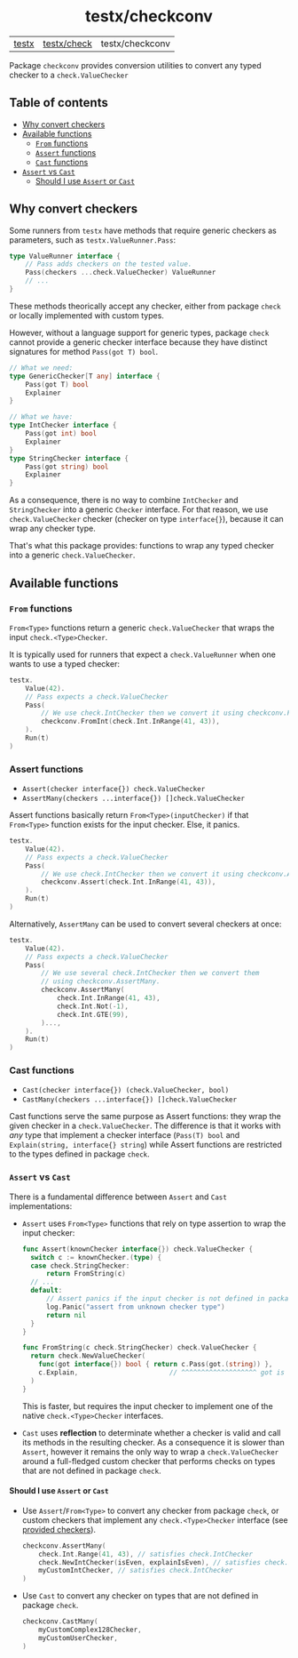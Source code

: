 <h1 align="center">testx/checkconv</h1>
<table align="center">
  <tr>
    <td><a href="../README.md">testx</a></td>
    <td><a href="../check/README.md">testx/check</a></td>
    <td>testx/checkconv</td>
  </tr>
</table>

Package `checkconv` provides conversion utilities to convert any typed checker to a `check.ValueChecker`

## Table of contents

- [Why convert checkers](#why-convert-checkers)
- [Available functions](#from-functions)
  - [`From` functions](#from-functions)
  - [`Assert` functions](#assert-functions)
  - [`Cast` functions](#cast-functions)
- [`Assert` vs `Cast`](#assert-vs-cast)
  - [Should I use `Assert` or `Cast`](#should-i-use-assert-or-cast)

## Why convert checkers

Some runners from `testx` have methods that require generic checkers as parameters,
such as `testx.ValueRunner.Pass`:

```go
type ValueRunner interface {
    // Pass adds checkers on the tested value.
    Pass(checkers ...check.ValueChecker) ValueRunner
    // ...
}
```

These methods theorically accept any checker, either from package `check`
or locally implemented with custom types.

However, without a language support for generic types,
package `check` cannot provide a generic checker interface because
they have distinct signatures for method `Pass(got T) bool`.

```go
// What we need:
type GenericChecker[T any] interface {
    Pass(got T) bool
    Explainer
}

// What we have:
type IntChecker interface {
    Pass(got int) bool
    Explainer
}
type StringChecker interface {
    Pass(got string) bool
    Explainer
}
```

As a consequence, there is no way to combine `IntChecker` and `StringChecker`
into a generic `Checker` interface.
For that reason, we use `check.ValueChecker` checker (checker on type `interface{}`),
because it can wrap any checker type.

That's what this package provides: functions to wrap any typed checker
into a generic `check.ValueChecker`.

## Available functions

### `From` functions

`From<Type>` functions return a generic `check.ValueChecker` that wraps
the input `check.<Type>Checker`.

It is typically used for runners that expect a `check.ValueRunner`
when one wants to use a typed checker:

```go
testx.
    Value(42).
    // Pass expects a check.ValueChecker
    Pass(
        // We use check.IntChecker then we convert it using checkconv.FromInt.
        checkconv.FromInt(check.Int.InRange(41, 43)), 
    ).
    Run(t)
)
```

### Assert functions

- `Assert(checker interface{}) check.ValueChecker`
- `AssertMany(checkers ...interface{}) []check.ValueChecker`

Assert functions basically return `From<Type>(inputChecker)`
if that `From<Type>` function exists for the input checker.
Else, it panics.

```go
testx.
    Value(42).
    // Pass expects a check.ValueChecker
    Pass(
        // We use check.IntChecker then we convert it using checkconv.Assert.
        checkconv.Assert(check.Int.InRange(41, 43)),
    ).
    Run(t)
)
```

Alternatively, `AssertMany` can be used to convert several checkers at once:

```go
testx.
    Value(42).
    // Pass expects a check.ValueChecker
    Pass(
        // We use several check.IntChecker then we convert them
        // using checkconv.AssertMany.
        checkconv.AssertMany(
            check.Int.InRange(41, 43),
            check.Int.Not(-1),
            check.Int.GTE(99),
        )...,
    ).
    Run(t)
)
```

### Cast functions

- `Cast(checker interface{}) (check.ValueChecker, bool)`
- `CastMany(checkers ...interface{}) []check.ValueChecker`

Cast functions serve the same purpose as Assert functions:
they wrap the given checker in a `check.ValueChecker`.
The difference is that it works with _any_ type that implement
a checker interface (`Pass(T) bool` and `Explain(string, interface{} string`)
while Assert functions are restricted to the types defined in package `check`.

### `Assert` vs `Cast`

There is a fundamental difference between `Assert` and `Cast` implementations:

- `Assert` uses `From<Type>` functions that rely on type assertion
  to wrap the input checker:
  ```go
  func Assert(knownChecker interface{}) check.ValueChecker {
    switch c := knownChecker.(type) {
    case check.StringChecker:
        return FromString(c)
    // ...
    default:
        // Assert panics if the input checker is not defined in package check.
        log.Panic("assert from unknown checker type")
        return nil
    }
  }

  func FromString(c check.StringChecker) check.ValueChecker {
    return check.NewValueChecker(
      func(got interface{}) bool { return c.Pass(got.(string)) },
      c.Explain,                       // ^^^^^^^^^^^^^^^^^^^ got is safely asserted
    )
  }
  ```
  This is faster, but requires the input checker to implement one of the native
  `check.<Type>Checker` interfaces.

- `Cast` uses **reflection** to determinate whether a checker is valid and call
its methods in the resulting checker. As a consequence it is slower than
`Assert`, however it remains the only way to wrap a `check.ValueChecker`
around a full-fledged custom checker that performs checks on types that are not 
defined in package `check`.

#### Should I use `Assert` or `Cast`

- Use `Assert`/`From<Type>` to convert any checker from package `check`,
  or custom checkers that implement any `check.<Type>Checker` interface
  (see [provided checkers](../check/README.md#provided-checkers)).

  ```go
  checkconv.AssertMany(
      check.Int.Range(41, 43), // satisfies check.IntChecker
      check.NewIntChecker(isEven, explainIsEven), // satisfies check.IntChecker
      myCustomIntChecker, // satisfies check.IntChecker
  )
  ```

- Use `Cast` to convert any checker on types that are not defined
  in package `check`.

  ```go
  checkconv.CastMany(
      myCustomComplex128Checker,
      myCustomUserChecker,
  )
  ```